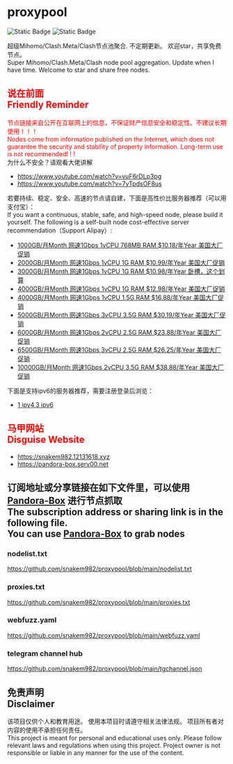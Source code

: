 # proxypool

![Static Badge](https://img.shields.io/badge/ss|ssr|vmess|vless|trojan-free-orange)
![Static Badge](https://img.shields.io/badge/tuic|hysteria|hysteria2-free-orange)

超级Mihomo/Clash.Meta/Clash节点池聚合.
不定期更新。
欢迎star，共享免费节点。
<br/>
Super Mihomo/Clash.Meta/Clash node pool aggregation.
Update when I have time.
Welcome to star and share free nodes.

## <font color="red">说在前面<br/>Friendly Reminder</font>
<font color="red">节点链接来自公开在互联网上的信息，不保证财产信息安全和稳定性。不建议长期使用！！！<br/>
Nodes come from information published on the Internet,
which does not guarantee the security and stability of property information.
Long-term use is not recommended! ! !</font><br/>
为什么不安全？请观看大佬讲解 <br/> 
- https://www.youtube.com/watch?v=vuF6rDLp3pg
- https://www.youtube.com/watch?v=7yTpdsOF8us<br/>

若要持续、稳定、安全、高速的节点请自建，下面是高性价比服务器推荐（可以用支付宝）：<br/>
If you want a continuous, stable, safe, and high-speed node, please build it yourself.
The following is a self-built node cost-effective server recommendation（Support Alipay）:<br/>
- [1000GB/月Month 网速1Gbps 1vCPU 768MB RAM $10.18/年Year 美国大厂促销](https://my.racknerd.com/aff.php?aff=8613&pid=792 "美国大厂促销")
- [2000GB/月Month 网速1Gbps 1vCPU 1G RAM $10.99/年Year 美国大厂促销](https://my.racknerd.com/aff.php?aff=8613&pid=838 "美国大厂促销")
- [3000GB/月Month 网速1Gbps 1vCPU 1G RAM $10.98/年Year 卧槽，这个划算](https://my.racknerd.com/aff.php?aff=8613&pid=358 "卧槽，这个划算")
- [4000GB/月Month 网速1Gbps 1vCPU 1G RAM $12.98/年Year 美国大厂促销](https://my.racknerd.com/aff.php?aff=8613&pid=735 "美国大厂促销")
- [4000GB/月Month 网速1Gbps 1vCPU 1.5G RAM $16.88/年Year 美国大厂促销](https://my.racknerd.com/aff.php?aff=8613&pid=839 "美国大厂促销")
- [5000GB/月Month 网速1Gbps 3vCPU 3.5G RAM $30.19/年Year 美国大厂促销](https://my.racknerd.com/aff.php?aff=8613&pid=125 "美国大厂促销")
- [6000GB/月Month 网速1Gbps 2vCPU 2.5G RAM $23.88/年Year 美国大厂促销](https://my.racknerd.com/aff.php?aff=8613&pid=840 "美国大厂促销")
- [6500GB/月Month 网速1Gbps 3vCPU 2.5G RAM $26.25/年Year 美国大厂促销](https://my.racknerd.com/aff.php?aff=8613&pid=157 "美国大厂促销")
- [10000GB/月Month 网速1Gbps 2vCPU 3.5G RAM $38.88/年Year 美国大厂促销](https://my.racknerd.com/aff.php?aff=8613&pid=698 "美国大厂促销")

下面是支持ipv6的服务器推荐，需要注册登录后浏览：<br/>
- [1 ipv4,3 ipv6](https://app.cloudcone.com/?ref=11078 "美国1个ip4地址，3个ip6地址")

## <font color="red">马甲网站<br/>Disguise Website</font>
- https://snakem982.12131618.xyz
- https://pandora-box.serv00.net

## 订阅地址或分享链接在如下文件里，可以使用 [Pandora-Box](https://github.com/snakem982/Pandora-Box/blob/main/README-CN.md) 进行节点抓取<br>The subscription address or sharing link is in the following file. <br>You can use [Pandora-Box](https://github.com/snakem982/Pandora-Box) to grab nodes
### nodelist.txt
https://github.com/snakem982/proxypool/blob/main/nodelist.txt
### proxies.txt
https://github.com/snakem982/proxypool/blob/main/proxies.txt
### webfuzz.yaml
https://github.com/snakem982/proxypool/blob/main/webfuzz.yaml
### telegram channel hub
https://github.com/snakem982/proxypool/blob/main/tgchannel.json

## 免责声明 <br/>Disclaimer
该项目仅供个人和教育用途。
使用本项目时请遵守相关法律法规。
项目所有者对内容的使用不承担任何责任。
<br/>
This project is meant for personal and educational uses only.
Please follow relevant laws and regulations when using this project.
Project owner is not responsible or liable in any manner for the use of the content.

